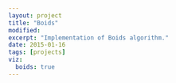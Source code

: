 ```yaml
---
layout: project
title: "Boids"
modified:
excerpt: "Implementation of Boids algorithm."
date: 2015-01-16
tags: [projects]
viz:
  boids: true
---
```


